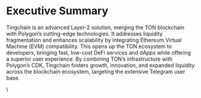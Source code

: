 # Executive Summary

Tingchain is an advanced Layer-2 solution, merging the TON blockchain with Polygon’s cutting-edge technologies. It addresses liquidity fragmentation and enhances scalability by integrating Ethereum Virtual Machine (EVM) compatibility. This opens up the TON ecosystem to developers, bringing fast, low-cost DeFi services and dApps while offering a superior user experience. By combining TON’s infrastructure with Polygon’s CDK, Tingchain fosters growth, innovation, and expanded liquidity across the blockchain ecosystem, targeting the extensive Telegram user base.

\
